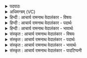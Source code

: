 <details><summary>पदपाठः</summary>

त्वम्। सो꣣म। प꣡रि꣢। स्र꣣व। स्वा꣡दि꣢꣯ष्ठ। अ꣡ङ्गि꣢꣯रोभ्यः। व꣣रिवोवि꣢त्। व꣣रिवः। वि꣢त्। घृ꣣त꣢म्। प꣡यः꣢꣯। ९८१।
</details>

<details><summary>अधिमन्त्रम् (VC)</summary>

- पवमानः सोमः
- जमदग्निर्भार्गवः
- गायत्री
- षड्जः
</details>

<details><summary>हिन्दी : आचार्य रामनाथ वेदालंकार - विषयः</summary>

आगे फिर वही विषय है।
</details>

<details><summary>हिन्दी : आचार्य रामनाथ वेदालंकार - पदार्थः</summary>

पदार्थान्वयभाषाः -  हे(सोम)रसागार परमेश्वर! (स्वादिष्ठः)सबसे अधिक मधुर और(वरिवोवित्)ऐश्वर्य को प्राप्त करानेवाले(त्वम्)आप(अङ्गिरोभ्यः)प्राणायाम के अभ्यासी योगसाधकों के लिए(घृतम्)तेज और(पयः)आनन्दरस को(परि स्रव)क्षरित कीजिए ॥३॥
</details>

<details><summary>हिन्दी : आचार्य रामनाथ वेदालंकार - भावार्थः</summary>

भावार्थभाषाः -  जो लोग परमात्मा के ध्यान में मग्न हो जाते हैं, उन्हें वह सर्वाधिक रसीला, सर्वाधिक मधुर और सर्वाधिक तेजस्वी अनुभूत होता है ॥३॥ इस खण्ड में परमात्मा के स्वरूपवर्णनपूर्वक उसकी स्तुति करने, उसका आह्वान करने और उससे आनन्दरस के प्रवाह की प्रार्थना करने के कारण इस खण्ड की पूर्वखण्ड के साथ सङ्गति है, यह जानना चाहिए ॥ षष्ठ अध्याय में द्वितीय खण्ड समाप्त ॥
</details>

<details><summary>संस्कृत : आचार्य रामनाथ वेदालंकार - विषयः</summary>

अथ पुनरपि तमेव विषयमाह।
</details>

<details><summary>संस्कृत : आचार्य रामनाथ वेदालंकार - पदार्थः</summary>

पदार्थान्वयभाषाः -  हे(सोम)रसागार परमेश! (स्वादिष्ठः)मधुरतमः, (वारिवोवित्)ऐश्वर्यस्य लम्भकश्च।[वरिवः इति धननाम। निघं० २।१०।]त्वम्(अङ्गिरोभ्यः)प्राणायामाभ्यासिभ्यो योगसाधकेभ्यः।[प्राणो वा अङ्गिराः श० ६।१।२।२८।] (घृतम्)तेजः(पयः)आनन्दरसं च(परिस्रव)परिक्षर ॥३॥
</details>

<details><summary>संस्कृत : आचार्य रामनाथ वेदालंकार - भावार्थः</summary>

भावार्थभाषाः -  ये परमात्मनो ध्याने मग्ना जायन्ते तैः स रसवत्तमो मधुरतमस्तेजस्वितमश्चानुभूयते ॥३॥ अस्मिन् खण्डे परमात्मस्वरूपवर्णनपुरस्सरं तत्स्तुतिकरणात् तदाह्वानात् तत आनन्दरसप्रवाहप्रार्थनाच्चैतत्खण्डस्य पूर्वखण्डेन संगतिरस्तीति विज्ञेयम् ॥
</details>

<details><summary>संस्कृत : आचार्य रामनाथ वेदालंकार - पादटिप्पनी</summary>

टिप्पणी:   १. ऋ० ९।६२।९, ‘त्वं सोम’ इत्यत्र ‘त्वमि॑न्दो॒’ इति पाठः।
</details>